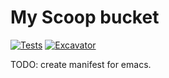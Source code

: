 # My Scoop bucket

[![Tests](https://github.com/juliomaranhao/scoop-bucket/actions/workflows/ci.yml/badge.svg)](https://github.com/juliomaranhao/scoop-bucket/actions/workflows/ci.yml) [![Excavator](https://github.com/juliomaranhao/scoop-bucket/actions/workflows/excavator.yml/badge.svg)](https://github.com/juliomaranhao/scoop-bucket/actions/workflows/excavator.yml)

TODO: create manifest for emacs.
